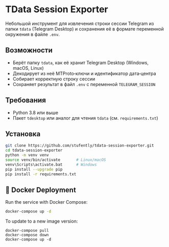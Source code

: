 # TData Session Exporter

Небольшой инструмент для извлечения строки сессии Telegram из папки `tdata` (Telegram Desktop) и сохранения её в формате переменной окружения в файле `.env`.

## Возможности

- Берёт папку `tdata`, как её хранит Telegram Desktop (Windows, macOS, Linux)  
- Декодирует из неё MTProto‑ключи и идентификатор дата‑центра  
- Собирает корректную строку сессии  
- Сохраняет результат в файл `.env` с переменной `TELEGRAM_SESSION`

## Требования

- Python 3.8 или выше  
- Пакет `tdesktop` или аналог для чтения `tdata` (см. `requirements.txt`)

## Установка

```bash
git clone https://github.com/stufently/tdata-session-exporter.git
cd tdata-session-exporter
python -m venv venv
source venv/bin/activate       # Linux/macOS
venv\Scripts\activate.bat      # Windows
pip install --upgrade pip
pip install -r requirements.txt
```

## 🐳 Docker Deployment

Run the service with Docker Compose:

```bash
docker-compose up -d
```
To update to a new image version:
```
docker-compose pull
docker-compose down
docker-compose up -d
```
